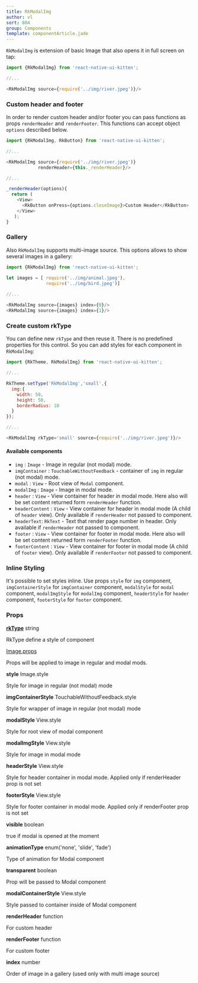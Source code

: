 ```yaml
---
title: RkModalImg
author: vl
sort: 804
group: Components
template: componentArticle.jade
---
```


<div class="component" image="https://thumbs.gfycat.com/IncredibleAnotherDorado-size_restricted.gif"></div>


`RkModalImg` is extension of basic Image that also opens it in full screen on tap:

```javascript
import {RkModalImg} from 'react-native-ui-kitten';

//... 

<RkModalImg source={require('../img/river.jpeg')}/>

```

### Custom header and footer

In order to render custom header and/or footer you can pass functions as props `renderHeader` and `renderFooter`.
This functions can accept object `options` described below.

```javascript
import {RkModalImg, RkButton} from 'react-native-ui-kitten';

//... 

<RkModalImg source={require('../img/river.jpeg')}
            renderHeader={this._renderHeader}/>

//... 

_renderHeader(options){
  return (
    <View>
      <RkButton onPress={options.closeImage}>Custom Header</RkButton>
    </View>
   );
}

```

<div class="component" image="https://thumbs.gfycat.com/SpeedyCheeryConure-size_restricted.gif"></div>

### Gallery

Also `RkModalImg` supports multi-image source.
This options allows to show several images in a gallery:

```javascript
import {RkModalImg} from 'react-native-ui-kitten';

let images = [ require('../img/animal.jpeg'),
               require('../img/bird.jpeg')]
               
//... 

<RkModalImg source={images} index={0}/>
<RkModalImg source={images} index={1}/>

```

### Create custom rkType

You can define new `rkType` and then reuse it. There is no predefined properties for this control.
So you can add styles for each component in `RkModalImg`:

```javascript
import {RkTheme, RkModalImg} from 'react-native-ui-kitten';

//...

RkTheme.setType('RkModalImg','small',{
  img:{
    width: 50,
    height: 50,
    borderRadius: 10
  }
});

//...

<RkModalImg rkType='small' source={require('../img/river.jpeg')}/>
```

#### Available components

- `img` : `Image` - Image in regular (not modal) mode.
- `imgContainer` : `TouchableWithoutFeedback` - container of `img` in regular (not modal) mode.
- `modal` : `View` - Root view of `Modal` component.
- `modalImg` : `Image` - Image in modal mode.
- `header` : `View` - View container for header in modal mode. Here also will be set content returned form `renderHeader` function.
- `headerContent` : `View` - View container for header in modal mode (A child of `header` view). 
Only available if `renderHeader` not passed to component.
- `headerText`: `RkText` - Text that render page number in header. Only available if `renderHeader` not passed to component.
- `footer` : `View` - View container for footer in modal mode. Here also will be set content returned form `renderFooter` function.
- `footerContent` : `View` - View container for footer in modal mode (A child of `footer` view).
 Only available if `renderFooter` not passed to component.


### Inline Styling

It's possible to set styles inline. Use props `style` for `img` component, `imgContainerStyle` for `imgContainer` component,
`modalStyle` for `modal` component, `modalImgStyle` for `modalImg` component, `headerStyle` for `header` component,
`footerStyle` for `footer` component.

### Props

<div class="doc-prop">
    <p><strong><a href="../customization#rkType">rkType</a></strong> string</p>
    <p>RkType define a style of component</p>
</div>

<div class="doc-prop">
    <p><a href="https://facebook.github.io/react-native/docs/image.html#props" target="_blank">Image.props</a></p>
    <p>Props will be applied to image in regular and modal mods.</p>
</div>

<div class="doc-prop">
    <p><strong>style</strong> Image.style</p>
    <p>Style for image in regular (not modal) mode</p>
</div>

<div class="doc-prop">
    <p><strong>imgContainerStyle</strong> TouchableWithoutFeedback.style</p>
    <p>Style for wrapper of image in regular (not modal) mode</p>
</div>

<div class="doc-prop">
    <p><strong>modalStyle</strong> View.style</p>
    <p>Style for root view of modal component</p>
</div>

<div class="doc-prop">
    <p><strong>modalImgStyle</strong> View.style</p>
    <p>Style for image in modal mode</p>
</div>

<div class="doc-prop">
    <p><strong>headerStyle</strong> View.style</p>
    <p>Style for header container in modal mode. Applied only if renderHeader prop is not set</p>
</div>

<div class="doc-prop">
    <p><strong>footerStyle</strong> View.style</p>
    <p>Style for footer container in modal mode. Applied only if renderFooter prop is not set</p>
</div>

<div class="doc-prop">
    <p><strong>visible</strong> boolean</p>
    <p>true if modal is opened at the moment</p>
</div>

<div class="doc-prop">
    <p><strong>animationType</strong> enum('none', 'slide', 'fade')</p>
    <p>Type of animation for Modal component</p>
</div>

<div class="doc-prop">
    <p><strong>transparent</strong> boolean</p>
    <p>Prop will be passed to Modal component</p>
</div>

<div class="doc-prop">
    <p><strong>modalContainerStyle</strong> View.style</p>
    <p>Style passed to container inside of Modal component</p>
</div>

<div class="doc-prop">
    <p><strong>renderHeader</strong> function</p>
    <p>For custom header</p>
</div>

<div class="doc-prop">
    <p><strong>renderFooter</strong> function</p>
    <p>For custom footer</p>
</div>

<div class="doc-prop">
    <p><strong>index</strong> number</p>
    <p>Order of image in a gallery (used only with multi image source)</p>
</div>

